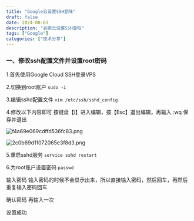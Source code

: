 ```yaml
---
title: "Google云设置SSH登陆"
draft: false
date: 2024-08-03
description: "谷歌云设置SSH登陆"
tags: ["Google"]
categories: ["技术分享"]
---
```


### 一、修改ssh配置文件并设置root密码

1.首先使用Google Cloud SSH登录VPS

2.切换到root账户 `sudo -i`

3.编辑sshd配置文件 `vim /etc/ssh/sshd_config`

4.修改以下内容即可 按键盘【i】进入编辑，按【Esc】退出编辑，再输入 :wq 保存并退出

![f4a69e069cdffd536fc83.png](https://img.myla.eu.org/file/f4a69e069cdffd536fc83.png)

![2c0b69d11072065e3f8d3.png](https://img.myla.eu.org/file/2c0b69d11072065e3f8d3.png)

5.重启sshd服务 `service sshd restart`

6.为root账户设置密码 `passwd`

输入密码 输入密码的时候不会显示出来，所以直接输入密码，然后回车，再然后重复输入密码回车

确认密码 再输入一次

设置成功
